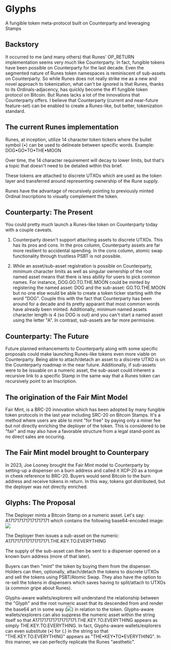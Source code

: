 # Glyphs
A fungible token meta-protocol built on Counterparty and leveraging Stamps

## Backstory

It occurred to me (and many others) that Runes' OP_RETURN implementation seems very much like Counterparty. In fact, fungible tokens have been possible on Counterparty for the last decade. Even the segmented nature of Runes token namespaces is reminiscent of sub-assets on Counterparty. So while Runes does not really strike me as a new and novel approach to tokenization, what can't be ignored is that Runes, thanks to its Ordinals-adjacency, has quickly become the #1 fungible token protocol on Bitcoin. But Runes lacks a lot of the innovations that Counterparty offers. I believe that Counterparty (current and near-future feature-set) can be enabled to create a Runes-like, but better, tokenization standard.

## The current Runes implementation

Runes, at inception, utilize 14 character token tickers where the bullet symbol (•) can be used to delineate between specific words. Example: DOG•GO•TO•THE•MOON

Over time, the 14 character requirement will decay to lower limits, but that's a topic that doesn't need to be detailed within this brief.

These tokens are attached to discrete UTXOs which are used as the token layer and transferred around representing ownership of the Rune supply.

Runes have the advantage of recursively pointing to previously minted Ordinal Inscriptions to visually complement the token.

## Counterparty: The Present

You could pretty much launch a Runes-like token on Counterparty today with a couple caveats.

1) Counterparty doesn't support attaching assets to discrete UTXOs. This has its pros and cons. In the pros column, Counterparty assets are far more resilient to accidental spending. In the cons column, atomic swap functionality through trustless PSBT is not possible.

2) While an asset/sub-asset registration is possible on Counterparty, minimum character limits as well as singular ownership of the root named asset means that there is less ability for users to pick common names. For instance, DOG.GO.TO.THE.MOON could be minted by registering the named asset: DOG and the sub-asset: GO.TO.THE.MOON but no one else would be able to create a token ticker starting with the word "DOG". Couple this with the fact that Counterparty has been around for a decade and its pretty apparant that most common words have already been minted. Additionally, minimum named assets character length is 4 (so DOG is out) and you can't start a named asset using the letter "A". In contrast, sub-assets are far more permissive.

## Counterparty: The Future

Future planned enhancements to Counterparty along with some specific proposals could make launching Runes-like tokens even more viable on Counterparty. Being able to attach/detach an asset to a discrete UTXO is on the Counterparty roadmap in the near future. Additionally, if sub-assets were to be issuable on a numeric asset, the sub-asset could inherent a recursive link to a specific Stamp in the same way that a Runes token can recursively point to an Inscription.

## The origination of the Fair Mint Model

Fair Mint, is a BRC-20 innovation which has been adopted by many fungible token protocols in the last year including SRC-20 on Bitcoin Stamps. It's a method where users are able to mint "for free" by paying only a miner fee but not directly enriching the deployer of the token. This is considered to be "fair" and may also have a favorable structure from a legal stand-point as no direct sales are occuring.

## The Fair Mint model brought to Counterpary

In 2023, Joe Looney brought the Fair Mint model to Counterparty by setting-up a dispenser on a burn address and called it XCP-20 as a tongue in cheek reference to BRC-20. Buyers would send Bitcoin to the burn address and receive tokens in return. In this way, tokens got distributed, but the deployer was not directly enriched.

## Glyphs: The Proposal

The Deployer mints a Bitcoin Stamp on a numeric asset. Let's say: A1717171717171717171 which contains the following base64-encoded image: <img src="https://stampchain.io/stamps/0dd5fb27837c8eff55321cecebfbddeb0a2f3136a4f82086568f4b0a0b8a0ed9.gif">

The Deployer then issues a sub-asset on the numeric: A1717171717171717171.THE.KEY.TO.EVERYTHING

The supply of the sub-asset can then be sent to a dispenser opened on a known burn address (more of that later). 

Buyers can then "mint" the token by buying them from the dispenser. Holders can then, optionally, attach/detach the tokens to discrete UTXOs and sell the tokens using PSBT/Atomic Swap. They also have the option to re-sell the tokens in dispensers which saves having to split/attach to UTXOs (a common gripe about Runes).

Glyphs-aware wallets/explorers will understand the relationship between the "Glyph" and the root numeric asset that its descended from and render the base64 art in some way (<img src="https://stampchain.io/stamps/0dd5fb27837c8eff55321cecebfbddeb0a2f3136a4f82086568f4b0a0b8a0ed9.gif">) in relation to the token. Glyphs-aware wallets/explorers can also suppress the numeric asset within the string itself so that A1717171717171717171.THE.KEY.TO.EVERYTHING appears as simply THE.KEY.TO.EVERYTHING. In fact, Glyphs-aware wallets/explorers can even substitute (•) for (.) in the string so that "THE.KEY.TO.EVERYTHING" appears as "THE•KEY•TO•EVERYTHING". In this manner, we can perfectly replicate the Runes "aesthetic".
